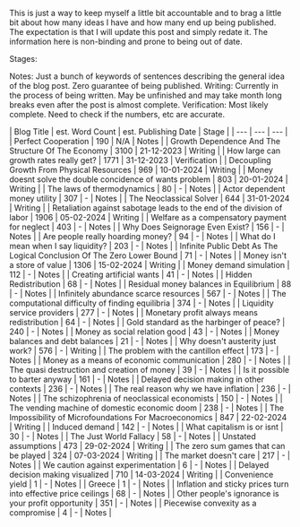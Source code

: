 This is just a way to keep myself a little bit accountable and to brag a little bit about how many ideas I have and how many end up being published. The expectation is that I will update this post and simply redate it. The information here is non-binding and prone to being out of date.

Stages:

Notes: Just a bunch of keywords of sentences describing the general idea of the blog post. Zero guarantee of being published.
Writing: Currently in the process of being written. May be unfinished and may take month long breaks even after the post is almost complete.
Verification: Most likely complete. Need to check if the numbers, etc are accurate.


| Blog Title | est. Word Count | est. Publishing Date | Stage |
| --- | --- | --- |
| Perfect Cooperation | 190 |  N/A | Notes |
| Growth Dependence And The Structure Of The Economy | 3100 | 21-12-2023 | Writing |
| How large can growth rates really get? | 1771 | 31-12-2023 | Verification |
| Decoupling Growth From Physical Resources | 969 | 10-01-2024 | Writing |
| Money doesnt solve the double concidence of wants problem | 803 | 20-01-2024 | Writing |
| The laws of thermodynamics | 80 | - | Notes |
| Actor dependent money utility | 307 | - | Notes |
| The Neoclassical Solver | 644 | 31-01-2024 | Writing |
| Retaliation against sabotage leads to the end of the division of labor | 1906 | 05-02-2024 | Writing |
| Welfare as a compensatory payment for neglect | 403 | - | Notes |
| Why Does Seignorage Even Exist? | 156 | - | Notes |
| Are people really hoarding money? | 94 | - | Notes |
| What do I mean when I say liquidity? | 203 | - | Notes |
| Infinite Public Debt As The Logical Conclusion Of The Zero Lower Bound | 71 | - | Notes |
| Money isn't a store of value | 1306 | 15-02-2024 | Writing |
| Money demand simulation | 112 | - | Notes |
| Creating artificial wants | 41 | - | Notes |
| Hidden Redistribution | 68 | - | Notes |
| Residual money balances in Equilibrium | 88 | - | Notes |
| Infinitely abundance scarce resources | 567 | - | Notes |
| The computational difficulty of finding equilibria | 374 | - | Notes |
| Liquidity service providers | 277 | - | Notes |
| Monetary profit always means redistribution | 64 | - | Notes |
| Gold standard as the harbinger of peace? | 240 | - | Notes |
| Money as social relation good | 43 | - | Notes |
| Money balances and debt balances | 21 | - | Notes |
| Why doesn't austerity just work? | 576 | - | Writing |
| The problem with the cantillon effect | 173 | - | Notes |
| Money as a means of economic communication | 280 | - | Notes |
| The quasi destruction and creation of money | 39 | - | Notes |
| Is it possible to barter anyway | 161 | - | Notes |
| Delayed decision making in other contexts | 236 | - | Notes |
| The real reason why we have inflation | 236 | - | Notes |
| The schizophrenia of neoclassical economists | 150 | - | Notes |
| The vending machine of domestic economic doom | 238 | - | Notes |
| The Impossibility of Microfoundations For Macroeconomics | 847 | 22-02-2024 | Writing |
| Induced demand | 142 | - | Notes |
| What capitalism is or isnt | 30 | - | Notes |
| The Just World Fallacy | 58 | - | Notes |
| Unstated assumptions | 473 | 29-02-2024 | Writing |
| The zero sum games that can be played | 324 | 07-03-2024 | Writing |
| The market doesn't care | 217 | - | Notes |
| We caution against experimentation | 6 | - | Notes |
| Delayed decision making visualized | 710 | 14-03-2024 | Writing |
| Convenience yield | 1 | - | Notes |
| Greece | 1 | - | Notes |
| Inflation and sticky prices turn into effective price ceilings | 68 | - | Notes |
| Other people's ignorance is your profit opportunity | 351 | - | Notes |
| Piecewise convexity as a compromise | 4 | - | Notes |